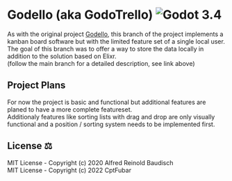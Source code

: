 # Godello (aka GodoTrello) ![Godot 3.4](https://img.shields.io/badge/Godot-v3.4-blue) 

As with the original project [Godello](https://github.com/alfredbaudisch/Godello), this branch of the 
project implements a kanban board software but with the limited feature set of a single local user.
The goal of this branch was to offer a way to store the data locally in addition to the solution based on Elixr.\
(follow the main branch for a detailed description, see link above)

## Project Plans

For now the project is basic and functional but additional features are planed to have a more complete featureset.\
Additionaly features like sorting lists with drag and drop are only visually functional and a position / sorting system
needs to be implemented first.


## License ⚖️

MIT License - Copyright (c) 2020 Alfred Reinold Baudisch\
MIT License - Copyright (c) 2022 CptFubar
